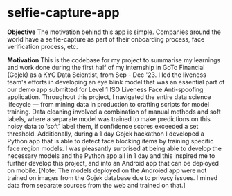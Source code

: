 # selfie-capture-app

**Objective**
The motivation behind this app is simple. Companies around the world have a selfie-capture as part of their onboarding process, face verification process, etc. 


**Motivation**
This is the codebase for my project to summarise my learnings and work done during the first half of my internship in GoTo Financial (Gojek) as a KYC Data Scientist, from Sep - Dec '23. I led the liveness team's efforts in developing an eye blink model that was an essential part of our demo app submitted for Level 1 ISO Liveness Face Anti-spoofing application. Throughout this project, I navigated the entire data science lifecycle — from mining data in production to crafting scripts for model training. Data cleaning involved a combination of manual methods and soft labels, where a separate model was trained to make predictions on this noisy data to ‘soft’ label them, if confidence scores exceeded a set threshold. Additionally, during a 1 day Gojek hackathon I developed a Python app that is able to detect face blocking items by training specific face region models. I was pleasantly surprised at being able to develop the necessary models and the Python app all in 1 day and this inspired me to further develop this project, and into an Android app that can be deployed on mobile. 
[Note: The models deployed on the Androied app were not trained on images from the Gojek database due to privacy issues. I mined data from separate sources from the web and trained on that.] 
